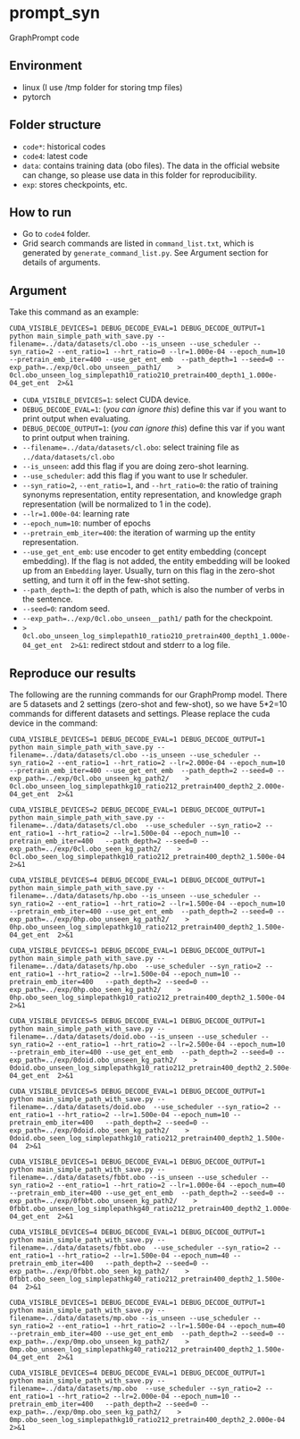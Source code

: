 # prompt_syn
GraphPrompt code

## Environment

- linux (I use /tmp folder for storing tmp files)
- pytorch

## Folder structure

- `code*`: historical codes
- `code4`: latest code
- `data`: contains training data (obo files). The data in the official website can change, so please use data in this folder for reproducibility.
- `exp`: stores checkpoints, etc.


## How to run

- Go to `code4` folder.
- Grid search commands are listed in `command_list.txt`, which is generated by `generate_command_list.py`. See Argument section for details of arguments.

## Argument
Take this command as an example:

```
CUDA_VISIBLE_DEVICES=1 DEBUG_DECODE_EVAL=1 DEBUG_DECODE_OUTPUT=1 python main_simple_path_with_save.py --filename=../data/datasets/cl.obo --is_unseen --use_scheduler --syn_ratio=2 --ent_ratio=1 --hrt_ratio=0 --lr=1.000e-04 --epoch_num=10 --pretrain_emb_iter=400 --use_get_ent_emb  --path_depth=1 --seed=0 --exp_path=../exp/0cl.obo_unseen__path1/    > 0cl.obo_unseen_log_simplepath10_ratio210_pretrain400_depth1_1.000e-04_get_ent  2>&1
```

- `CUDA_VISIBLE_DEVICES=1`: select CUDA device.
- `DEBUG_DECODE_EVAL=1`: (*you can ignore this*) define this var if you want to print output when evaluating.
- `DEBUG_DECODE_OUTPUT=1`: (*you can ignore this*) define this var if you want to print output when training.
- `--filename=../data/datasets/cl.obo`: select training file as `../data/datasets/cl.obo`
- `--is_unseen`: add this flag if you are doing zero-shot learning.
- `--use_scheduler`: add this flag if you want to use lr scheduler.
- `--syn_ratio=2`, `--ent_ratio=1`, and `--hrt_ratio=0`: the ratio of training synonyms representation, entity representation, and knowledge graph representation (will be normalized to 1 in the code).
- `--lr=1.000e-04`: learning rate
- `--epoch_num=10`: number of epochs
- `--pretrain_emb_iter=400`: the iteration of warming up the entity representation. 
- `--use_get_ent_emb`: use encoder to get entity embedding (concept embedding). If the flag is not added, the entity embedding will be looked up from an `Embedding` layer. Usually, turn on this flag in the zero-shot setting, and turn it off in the few-shot setting.
- `--path_depth=1`: the depth of path, which is also the number of verbs in the sentence.
- `--seed=0`: random seed.
- `--exp_path=../exp/0cl.obo_unseen__path1/` path for the checkpoint.    
- `> 0cl.obo_unseen_log_simplepath10_ratio210_pretrain400_depth1_1.000e-04_get_ent  2>&1`: redirect stdout and stderr to a log file.

## Reproduce our results

The following are the running commands for our GraphPromp model. There are 5 datasets and 2 settings (zero-shot and few-shot), so we have 5*2=10 commands for different datasets and settings. Please replace the cuda device in the command:

```
CUDA_VISIBLE_DEVICES=1 DEBUG_DECODE_EVAL=1 DEBUG_DECODE_OUTPUT=1 python main_simple_path_with_save.py --filename=../data/datasets/cl.obo --is_unseen --use_scheduler --syn_ratio=2 --ent_ratio=1 --hrt_ratio=2 --lr=2.000e-04 --epoch_num=10 --pretrain_emb_iter=400 --use_get_ent_emb  --path_depth=2 --seed=0 --exp_path=../exp/0cl.obo_unseen_kg_path2/    > 0cl.obo_unseen_log_simplepathkg10_ratio212_pretrain400_depth2_2.000e-04_get_ent  2>&1

CUDA_VISIBLE_DEVICES=2 DEBUG_DECODE_EVAL=1 DEBUG_DECODE_OUTPUT=1 python main_simple_path_with_save.py --filename=../data/datasets/cl.obo  --use_scheduler --syn_ratio=2 --ent_ratio=1 --hrt_ratio=2 --lr=1.500e-04 --epoch_num=10 --pretrain_emb_iter=400   --path_depth=2 --seed=0 --exp_path=../exp/0cl.obo_seen_kg_path2/    > 0cl.obo_seen_log_simplepathkg10_ratio212_pretrain400_depth2_1.500e-04  2>&1

CUDA_VISIBLE_DEVICES=4 DEBUG_DECODE_EVAL=1 DEBUG_DECODE_OUTPUT=1 python main_simple_path_with_save.py --filename=../data/datasets/hp.obo --is_unseen --use_scheduler --syn_ratio=2 --ent_ratio=1 --hrt_ratio=2 --lr=1.500e-04 --epoch_num=10 --pretrain_emb_iter=400 --use_get_ent_emb  --path_depth=2 --seed=0 --exp_path=../exp/0hp.obo_unseen_kg_path2/    > 0hp.obo_unseen_log_simplepathkg10_ratio212_pretrain400_depth2_1.500e-04_get_ent  2>&1

CUDA_VISIBLE_DEVICES=1 DEBUG_DECODE_EVAL=1 DEBUG_DECODE_OUTPUT=1 python main_simple_path_with_save.py --filename=../data/datasets/hp.obo  --use_scheduler --syn_ratio=2 --ent_ratio=1 --hrt_ratio=2 --lr=1.500e-04 --epoch_num=10 --pretrain_emb_iter=400   --path_depth=2 --seed=0 --exp_path=../exp/0hp.obo_seen_kg_path2/    > 0hp.obo_seen_log_simplepathkg10_ratio212_pretrain400_depth2_1.500e-04  2>&1

CUDA_VISIBLE_DEVICES=5 DEBUG_DECODE_EVAL=1 DEBUG_DECODE_OUTPUT=1 python main_simple_path_with_save.py --filename=../data/datasets/doid.obo --is_unseen --use_scheduler --syn_ratio=2 --ent_ratio=1 --hrt_ratio=2 --lr=2.500e-04 --epoch_num=10 --pretrain_emb_iter=400 --use_get_ent_emb  --path_depth=2 --seed=0 --exp_path=../exp/0doid.obo_unseen_kg_path2/    > 0doid.obo_unseen_log_simplepathkg10_ratio212_pretrain400_depth2_2.500e-04_get_ent  2>&1

CUDA_VISIBLE_DEVICES=5 DEBUG_DECODE_EVAL=1 DEBUG_DECODE_OUTPUT=1 python main_simple_path_with_save.py --filename=../data/datasets/doid.obo  --use_scheduler --syn_ratio=2 --ent_ratio=1 --hrt_ratio=2 --lr=1.500e-04 --epoch_num=10 --pretrain_emb_iter=400   --path_depth=2 --seed=0 --exp_path=../exp/0doid.obo_seen_kg_path2/    > 0doid.obo_seen_log_simplepathkg10_ratio212_pretrain400_depth2_1.500e-04  2>&1

CUDA_VISIBLE_DEVICES=1 DEBUG_DECODE_EVAL=1 DEBUG_DECODE_OUTPUT=1 python main_simple_path_with_save.py --filename=../data/datasets/fbbt.obo --is_unseen --use_scheduler --syn_ratio=2 --ent_ratio=1 --hrt_ratio=2 --lr=1.000e-04 --epoch_num=40 --pretrain_emb_iter=400 --use_get_ent_emb  --path_depth=2 --seed=0 --exp_path=../exp/0fbbt.obo_unseen_kg_path2/    > 0fbbt.obo_unseen_log_simplepathkg40_ratio212_pretrain400_depth2_1.000e-04_get_ent  2>&1

CUDA_VISIBLE_DEVICES=4 DEBUG_DECODE_EVAL=1 DEBUG_DECODE_OUTPUT=1 python main_simple_path_with_save.py --filename=../data/datasets/fbbt.obo  --use_scheduler --syn_ratio=2 --ent_ratio=1 --hrt_ratio=2 --lr=1.500e-04 --epoch_num=40 --pretrain_emb_iter=400   --path_depth=2 --seed=0 --exp_path=../exp/0fbbt.obo_seen_kg_path2/    > 0fbbt.obo_seen_log_simplepathkg40_ratio212_pretrain400_depth2_1.500e-04  2>&1

CUDA_VISIBLE_DEVICES=1 DEBUG_DECODE_EVAL=1 DEBUG_DECODE_OUTPUT=1 python main_simple_path_with_save.py --filename=../data/datasets/mp.obo --is_unseen --use_scheduler --syn_ratio=2 --ent_ratio=1 --hrt_ratio=2 --lr=1.500e-04 --epoch_num=40 --pretrain_emb_iter=400 --use_get_ent_emb  --path_depth=2 --seed=0 --exp_path=../exp/0mp.obo_unseen_kg_path2/    > 0mp.obo_unseen_log_simplepathkg40_ratio212_pretrain400_depth2_1.500e-04_get_ent  2>&1

CUDA_VISIBLE_DEVICES=4 DEBUG_DECODE_EVAL=1 DEBUG_DECODE_OUTPUT=1 python main_simple_path_with_save.py --filename=../data/datasets/mp.obo  --use_scheduler --syn_ratio=2 --ent_ratio=1 --hrt_ratio=2 --lr=2.000e-04 --epoch_num=10 --pretrain_emb_iter=400   --path_depth=2 --seed=0 --exp_path=../exp/0mp.obo_seen_kg_path2/    > 0mp.obo_seen_log_simplepathkg10_ratio212_pretrain400_depth2_2.000e-04  2>&1
```